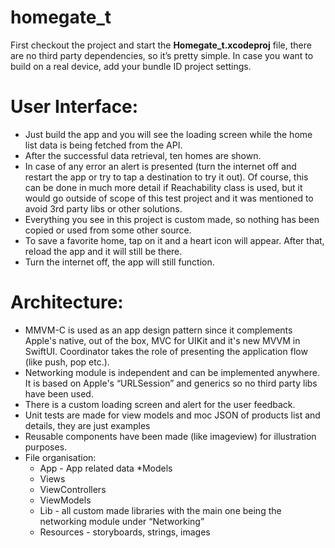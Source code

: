 # homegate_t

First checkout the project and start the **Homegate_t.xcodeproj** file, there are no third party dependencies, so it’s pretty simple. In case you want to build on a real device, add your bundle ID project settings. 

# User Interface:
* Just build the app and you will see the loading screen while the home list data is being fetched from the API. 
* After the successful data retrieval, ten homes are shown. 
* In case of any error an alert is presented (turn the internet off and restart the app or try to tap a destination to try it out). Of course, this can be done in much more detail if Reachability class is used, but it would go outside of scope of this test project and it was mentioned to avoid 3rd party libs or other solutions. 
* Everything you see in this project is custom made, so nothing has been copied or used from some other source. 
* To save a favorite home, tap on it and a heart icon will appear. After that, reload the app and it will still be there. 
* Turn the internet off, the app will still function.

# Architecture:
* MMVM-C is used as an app design pattern since it complements Apple's native, out of the box, MVC for UIKit and it's new MVVM in SwiftUI. Coordinator takes the role of presenting the application flow (like push, pop etc.).
* Networking module is independent and can be implemented anywhere. It is based on Apple's “URLSession” and generics so no third party libs have been used.
* There is a custom loading screen and alert for the user feedback. 
* Unit tests are made for view models and moc JSON of products list and details, they are just examples
* Reusable components have been made (like imageview) for illustration purposes. 
* File organisation: 
    * App - App related data 
     *Models
    * Views
    * ViewControllers
    * ViewModels
    * Lib - all custom made libraries with the main one being the networking module under “Networking” 
    * Resources - storyboards, strings, images



